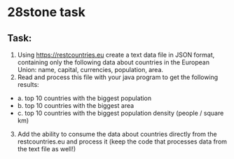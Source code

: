 # 28stone task
## Task:
1. Using https://restcountries.eu create a text data file in JSON format, containing only the
following data about countries in the European Union: name, capital, currencies, population,
area.
2. Read and process this file with your java program to get the following results:
- a. top 10 countries with the biggest population
- b. top 10 countries with the biggest area
- c. top 10 countries with the biggest population density (people / square km)
3. Add the ability to consume the data about countries directly from the restcountries.eu and
process it (keep the code that processes data from the text file as well!)
